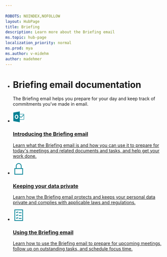 ```yaml
---

ROBOTS: NOINDEX,NOFOLLOW
layout: HubPage
title: Briefing
description: Learn more about the Briefing email
ms.topic: hub-page
localization_priority: normal 
ms.prod: mya
ms.author: v-midehm
author: madehmer
---
```



<ul class="cardsY panelContent singlePanelContent">
    <li>
        <h1>Briefing email documentation</h1>
            <p>The Briefing email helps you prepare for your day and keep track of commitments you’ve made in email.</p>
    </li>
</ul>

<ul class="cardsM panelContent singlePanelContent cols cols2">
    <li>
        <a href="https://docs.microsoft.com/briefing/be-overview">
        <div class="cardSize">
            <div class="cardPadding">
                <div class="card">
                    <div class="cardImageOuter">
                        <div class="cardImage">
                            <img src="Images/icon-outlook.png" alt="" />
                        </div>
                    </div>
                    <div class="cardText">
                        <h3>Introducing the Briefing email</h3>
                        <p>Learn what the Briefing email is and how you can use it to prepare for today's meetings and related documents and tasks, and help get your work done.</p>
                    </div>
                </div>
            </div>
        </div>
        </a>
    </li>
    <li>
        <a href="https://docs.microsoft.com/briefing/be-privacy">
        <div class="cardSize">
            <div class="cardPadding">
                <div class="card">
                    <div class="cardImageOuter">
                        <div class="cardImage">
                            <img src="Images/icon-privacy.png" alt="" />
                        </div>
                    </div>
                    <div class="cardText">
                        <h3>Keeping your data private</h3>
                        <p>Learn how the Briefing email protects and keeps your personal data private and complies with applicable laws and regulations.</p>
                    </div>
                </div>
            </div>
        </div>
        </a>
    </li>
<!--<li>
        <a href="https://docs.microsoft.com/briefing/be-admin">
        <div class="cardSize">
            <div class="cardPadding">
                <div class="card">
                    <div class="cardImageOuter">
                        <div class="cardImage">
                            <img src="Images/icon-settings.png" alt="" />
                        </div>
                    </div>
                    <div class="cardText">
                        <h3>Configuring the Briefing email</h3>
                        <p>Learn how to set up the Briefing email for your organization as the admin.</p>
                    </div>
                </div>
            </div>
        </div>
        </a>
    </li>-->
    <li>
        <a href="https://docs.microsoft.com/briefing/be-meetings">
        <div class="cardSize">
            <div class="cardPadding">
                <div class="card">
                    <div class="cardImageOuter">
                        <div class="cardImage">
                            <img src="Images/icon-checklist.png" alt="" />
                        </div>
                    </div>
                    <div class="cardText">
                        <h3>Using the Briefing email</h3>
                        <p>Learn how to use the Briefing email to prepare for upcoming meetings, follow up on outstanding tasks, and schedule focus time.</p>
                    </div>
                </div>
            </div>
        </div>
        </a>
    </li>
</ul>
